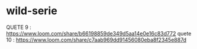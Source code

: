 # wild-serie

 QUETE 9 : https://www.loom.com/share/b66198859de349d5aa14e0e16c83d772
quete 10 : https://www.loom.com/share/c7aab969dd91456080eba8f2345e887d
